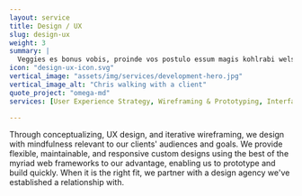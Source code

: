 ```yaml
---
layout: service
title: Design / UX
slug: design-ux
weight: 3
summary: |
  Veggies es bonus vobis, proinde vos postulo essum magis kohlrabi welsh onion daikon amaranth tatsoi tomatillo melon azuki bean garlic.
icon: "design-ux-icon.svg"
vertical_image: "assets/img/services/development-hero.jpg"
vertical_image_alt: "Chris walking with a client"
quote_project: "omega-md"
services: [User Experience Strategy, Wireframing & Prototyping, Interface Design, Conversion Optimization, Concepting & Ideation, E-Commerce Web Design, Styleguide Design, Usability & User Testing]

---
```


Through conceptualizing, UX design, and iterative wireframing, we design with mindfulness relevant to our clients' audiences and goals. We provide flexible, maintainable, and responsive custom designs using the best of the myriad web frameworks to our advantage, enabling us to prototype and build quickly. When it is the right fit, we partner with a design agency we've established a relationship with.